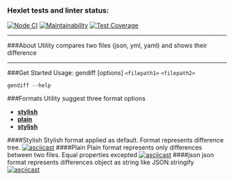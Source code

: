 ### Hexlet tests and linter status:
[![Node CI](https://github.com/ildarjans/frontend-project-lvl2/actions/workflows/nodejs.yml/badge.svg)](https://github.com/ildarjans/frontend-project-lvl2/actions/workflows/nodejs.yml)
[![Maintainability](https://api.codeclimate.com/v1/badges/a99a88d28ad37a79dbf6/maintainability)](https://codeclimate.com/github/codeclimate/codeclimate/maintainability)
[![Test Coverage](https://api.codeclimate.com/v1/badges/a99a88d28ad37a79dbf6/test_coverage)](https://codeclimate.com/github/codeclimate/codeclimate/test_coverage)

***
###About
Utility compares two files (json, yml, yaml) and shows their difference

***
###Get Started
Usage: gendiff [options] `<filepath1>` `<filepath2>`

```
gendiff --help
```

###Formats
Utility suggest three format options
- [**stylish**](#stylish)
- [**plain**](#plain)
- [**stylish**](#json)

####Stylish
Stylish format applied as default. Format represents difference tree.
[![asciicast](https://asciinema.org/a/pQmhK7TnSSrlvHpVn7JxgcJfr.svg)](https://asciinema.org/a/pQmhK7TnSSrlvHpVn7JxgcJfr)
####Plain
Plain format represents only differences between two files. Equal properties excepted
[![asciicast](https://asciinema.org/a/f3JnKXPV0GcpTZCCWxzKanVoc.svg)](https://asciinema.org/a/f3JnKXPV0GcpTZCCWxzKanVoc)
####json
json format represents differences object as string like JSON.stringify
[![asciicast](https://asciinema.org/a/tDjtueeyomYVorfxxZ7JgLzWb.svg)](https://asciinema.org/a/tDjtueeyomYVorfxxZ7JgLzWb)

